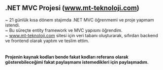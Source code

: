 ## .NET MVC Projesi (www.mt-teknoloji.com)

~ 21 günlük kısa dönem stajımda .NET MVC öğrenmemi ve proje yapmam istendi.<br>
~ Bu süreçte entity framework ve MVC yapısını öğrendim.<br>
~ www.mt-teknoloji.com sitesi için veri tabanı oluşturarak, sıfırdan backend ve frontend olarak yaptım ve teslim ettim.
<br><br>
#### Projenin kaynak kodları bende fakat kodları referans olarak gösterebileceğimi fakat paylaşmamı istemedikleri için paylaşmadım.
